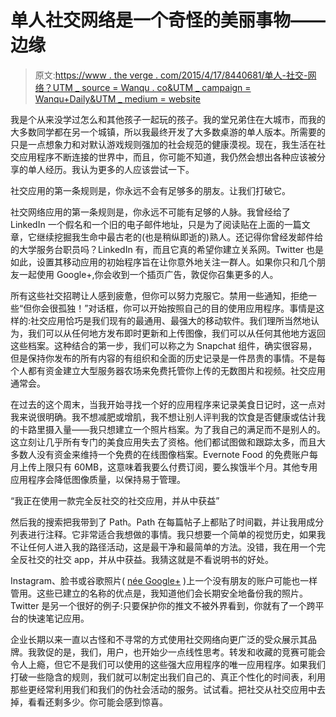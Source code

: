 # 单人社交网络是一个奇怪的美丽事物——边缘

> 原文:[https://www . the verge . com/2015/4/17/8440681/单人-社交-网络？UTM _ source = Wanqu . co&UTM _ campaign = Wanqu+Daily&UTM _ medium = website](https://www.theverge.com/2015/4/17/8440681/single-person-social-network?utm_source=wanqu.co&utm_campaign=Wanqu+Daily&utm_medium=website)

我是个从来没学过怎么和其他孩子一起玩的孩子。我的堂兄弟住在大城市，而我的大多数同学都在另一个城镇，所以我最终开发了大多数桌游的单人版本。所需要的只是一点想象力和对默认游戏规则强加的社会规范的健康漠视。现在，我生活在社交应用程序不断连接的世界中，而且，你可能不知道，我仍然会想出各种应该被分享的单人经历。我认为更多的人应该尝试一下。

社交应用的第一条规则是，你永远不会有足够多的朋友。让我们打破它。

社交网络应用的第一条规则是，你永远不可能有足够的人脉。我曾经给了 LinkedIn 一个假名和一个旧的电子邮件地址，只是为了阅读贴在上面的一篇文章，它继续挖掘我生命中最古老的(也是稍纵即逝的)熟人。还记得你曾经发邮件给的大学服务台职员吗？LinkedIn 有，而且它真的希望你建立关系网。Twitter 也是如此，设置其移动应用的初始程序旨在让你意外地关注一群人。如果你只和几个朋友一起使用 Google+,你会收到一个插页广告，敦促你召集更多的人。

所有这些社交招聘让人感到疲惫，但你可以努力克服它。禁用一些通知，拒绝一些“但你会很孤独！”对话框，你可以开始按照自己的目的使用应用程序。事情是这样的:社交应用恰巧是我们现有的最通用、最强大的移动软件。我们理所当然地认为，我们可以从任何地方发布即时更新和上传图像，我们可以从任何其他地方返回这些档案。这种结合的第一步，我们可以称之为 Snapchat 组件，确实很容易，但是保持你发布的所有内容的有组织和全面的历史记录是一件昂贵的事情。不是每个人都有资金建立大型服务器农场来免费托管你上传的无数图片和视频。社交应用通常会。

在过去的这个周末，当我开始寻找一个好的应用程序来记录美食日记时，这一点对我来说很明确。我不想减肥或增肌，我不想让别人评判我的饮食是否健康或估计我的卡路里摄入量——我只想建立一个照片档案。为了我自己的满足而不是别人的。这立刻让几乎所有专门的美食应用失去了资格。他们都试图做和跟踪太多，而且大多数人没有资金来维持一个免费的在线图像档案。Evernote Food 的免费账户每月上传上限只有 60MB，这意味着我要么付费订阅，要么挨饿半个月。其他专用应用程序会降低图像质量，以保持易于管理。

<q class="center">我正在使用一款完全反社交的社交应用，并从中获益</q>

然后我的搜索把我带到了 Path。Path 在每篇帖子上都贴了时间戳，并让我用成分列表进行注释。它非常适合我想做的事情。我只想要一个简单的视觉历史，如果我不让任何人进入我的路径活动，这是最干净和最简单的方法。没错，我在用一个完全反社交的社交 app，并从中获益。我猜这就是不看说明书的好处。

Instagram、脸书或谷歌照片( [née Google+](http://www.theverge.com/2015/3/2/8131639/google-officially-splits-into-photos-and-streams) )上一个没有朋友的账户可能也一样管用。这些已建立的名称的优点是，我知道他们会长期安全地备份我的照片。Twitter 是另一个很好的例子:只要保护你的推文不被外界看到，你就有了一个跨平台的快速笔记应用。

企业长期以来一直以古怪和不寻常的方式使用社交网络向更广泛的受众展示其品牌。我敦促的是，我们，用户，也开始少一点线性思考。转发和收藏的竞赛可能会令人上瘾，但它不是我们可以使用的这些强大应用程序的唯一应用程序。如果我们打破一些隐含的规则，我们就可以制定出我们自己的、真正个性化的时间表，利用那些更经常利用我们和我们的伪社会活动的服务。试试看。把社交从社交应用中去掉，看看还剩多少。你可能会感到惊喜。
